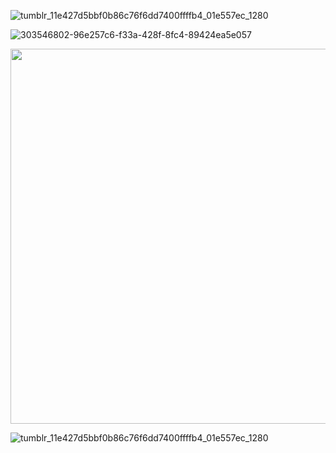 ![tumblr_11e427d5bbf0b86c76f6dd7400ffffb4_01e557ec_1280](https://github.com/cheriigutzz/cheriigutzz/assets/157747030/c40ba01e-aaff-4481-b035-d4c2c74ca03d)

![303546802-96e257c6-f33a-428f-8fc4-89424ea5e057](https://github.com/cheriigutzz/cheriigutzz/assets/157747030/c3311e34-a2f7-4f99-a6b1-62d7f63003d7)


<p align="center">
<img width="600" height="600" src="https://github.com/cheriigutzz/cheriigutzz/assets/157747030/ff69bef2-9d60-4f13-afad-255fdf6407c5">
</p>

![tumblr_11e427d5bbf0b86c76f6dd7400ffffb4_01e557ec_1280](https://github.com/cheriigutzz/cheriigutzz/assets/157747030/c40ba01e-aaff-4481-b035-d4c2c74ca03d)
